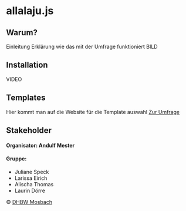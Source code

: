 # allalaju.js
  
## Warum?  
Einleitung
Erklärung wie das mit der Umfrage funktioniert
BILD
  
## Installation
VIDEO
  
## Templates
Hier kommt man auf die Website für die Template auswahl
[Zur Umfrage](html.laurindoerre.de)  

## Stakeholder  
#### Organisator: Andulf Mester
#### Gruppe:  
 - Juliane Speck
 - Larissa Eirich   
 - Alischa Thomas
 - Laurin Dörre
 
  
© [DHBW Mosbach](https://www.mosbach.dhbw.de/)
